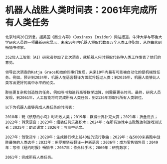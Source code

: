 机器人战胜人类时间表：2061年完成所有人类任务
========================================
    北京时间20日消息，据美国《商业内幕》（Business Insider）网站报道，牛津大学与耶鲁大学研究人员的一项最新研究显示，未来50年内机器人将取代数百万个人类工作职位，从作曲家到畅销书作家。

    352位人工智能（AI）研究者参加了此次调查，就机器人何时将取代各种人类工作发表了他们的意见。

    领导此次调查的Katja Grace和她的同事们发现，未来10年内最有可能被自动化的是机械性任务。例如，预计到2024年，机器人在语言翻译方面就将超过人类；到2026年，机器人能够比人类写出更好的高中水平的论文。

    那些更复杂和创造性的任务，例如写书和进行高等数学运算，则需要更长时间。最终，研究人员发现，到2061年，人工智能将可完成所有人类任务，到2136年将取代所有人类职位。

    以下为机器人能够完成人类任务的时间表：

    2018年：玩《愤怒的小鸟》时击败人类；2019年：赢得世界扑克大赛；2021年：折叠洗衣；2022年：转录语音；2023年：组装任何乐高积木；2024年：在所有游戏中击败雅达利游戏测试者；2025年：朗读课文；2026年：写高中论文。

    2027年：驾驶货车；2028年：生成排行榜上前40位的流行歌曲；2029年：在5000米赛跑中战胜最快的人类选手；2033年：用罗塞塔石翻译一种新语言；2036年：成为零售销售员；2049年：写作《纽约时报》畅销书；2057年：作外科手术；2060年：研究数学；

    2061年：完成所有人类任务。
